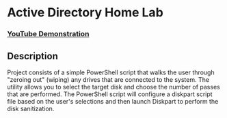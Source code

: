 <h1>Active Directory Home Lab</h1>

 ### [YouTube Demonstration](https://youtu.be/wXKcqo4ujoU?si=du5rLCouN5OWpZ6G)

<h2>Description</h2>
Project consists of a simple PowerShell script that walks the user through "zeroing out" (wiping) any drives that are connected to the system. The utility allows you to select the target disk and choose the number of passes that are performed. The PowerShell script will configure a diskpart script file based on the user's selections and then launch Diskpart to perform the disk sanitization.
<br />

<!--
 ```diff
- text in red
+ text in green
! text in orange
# text in gray
@@ text in purple (and bold)@@
```
--!>
